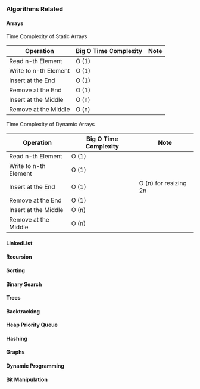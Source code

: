 ### Algorithms Related

#### Arrays

Time Complexity of Static Arrays

| Operation             | Big O Time Complexity | Note |
| ---                   | ---                   | ---  |
| Read n-th Element     | O (1)                 |      |
| Write to n-th Element | O (1)                 |      |
| Insert at the End     | O (1)                 |      |
| Remove at the End     | O (1)                 |      |
| Insert at the Middle  | O (n)                 |      |
| Remove at the Middle  | O (n)                 |      |


Time Complexity of Dynamic Arrays

| Operation             | Big O Time Complexity | Note                  |
| ---                   | ---                   | ---                   |
| Read n-th Element     | O (1)                 |                       |
| Write to n-th Element | O (1)                 |                       |
| Insert at the End     | O (1)                 | O (n) for resizing 2n |
| Remove at the End     | O (1)                 |                       |
| Insert at the Middle  | O (n)                 |                       |
| Remove at the Middle  | O (n)                 |                       |


#### LinkedList
#### Recursion
#### Sorting
#### Binary Search
#### Trees
#### Backtracking
#### Heap Priority Queue
#### Hashing
#### Graphs
#### Dynamic Programming
#### Bit Manipulation

